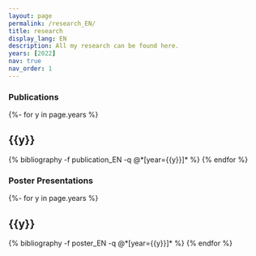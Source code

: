 ```yaml
---
layout: page
permalink: /research_EN/
title: research
display_lang: EN
description: All my research can be found here.
years: [2022]
nav: true
nav_order: 1
---
```

<!-- _pages/publications.md -->
### **Publications**

<div class="publications">
{%- for y in page.years %}
  <h2 class="year">{{y}}</h2>
  {% bibliography -f publication_EN -q @*[year={{y}}]* %}
{% endfor %}
</div>

### **Poster Presentations**

<div class="publications">
{%- for y in page.years %}
  <h2 class="year">{{y}}</h2>
  {% bibliography -f poster_EN -q @*[year={{y}}]* %}
{% endfor %}
</div>
